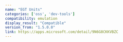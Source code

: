 ```yaml
---
name: "EGT Units"
categories: ['oss', 'dev-tools']
compatibility: emulation
display_result: "Compatible"
version_from: "1.5.0.0"
link: https://apps.microsoft.com/detail/9N6G8CKKVBZC
---
```

